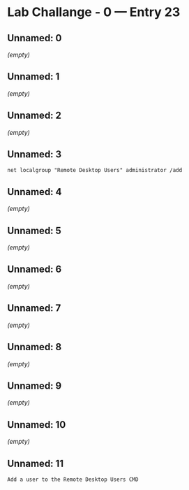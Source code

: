 # Lab Challange - 0 — Entry 23

## Unnamed: 0

_(empty)_

## Unnamed: 1

_(empty)_

## Unnamed: 2

_(empty)_

## Unnamed: 3

```
net localgroup "Remote Desktop Users" administrator /add
```

## Unnamed: 4

_(empty)_

## Unnamed: 5

_(empty)_

## Unnamed: 6

_(empty)_

## Unnamed: 7

_(empty)_

## Unnamed: 8

_(empty)_

## Unnamed: 9

_(empty)_

## Unnamed: 10

_(empty)_

## Unnamed: 11

```
Add a user to the Remote Desktop Users CMD
```

